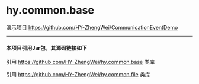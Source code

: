 # hy.common.base



演示项目 https://github.com/HY-ZhengWei/CommunicationEventDemo


---
#### 本项目引用Jar包，其源码链接如下
引用 https://github.com/HY-ZhengWei/hy.common.base 类库

引用 https://github.com/HY-ZhengWei/hy.common.file 类库